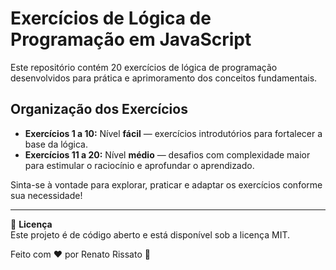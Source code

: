 # Exercícios de Lógica de Programação em JavaScript

Este repositório contém 20 exercícios de lógica de programação desenvolvidos para prática e aprimoramento dos conceitos fundamentais.

## Organização dos Exercícios

- **Exercícios 1 a 10:** Nível **fácil** — exercícios introdutórios para fortalecer a base da lógica.
- **Exercícios 11 a 20:** Nível **médio** — desafios com complexidade maior para estimular o raciocínio e aprofundar o aprendizado.

Sinta-se à vontade para explorar, praticar e adaptar os exercícios conforme sua necessidade!

---

📜 **Licença**  
Este projeto é de código aberto e está disponível sob a licença MIT.

Feito com ❤️ por Renato Rissato 🚀
